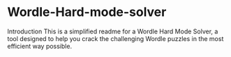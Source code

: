 # Wordle-Hard-mode-solver

Introduction
This is a simplified readme for a Wordle Hard Mode Solver, a tool designed to help you crack the challenging Wordle puzzles in the most efficient way possible.
